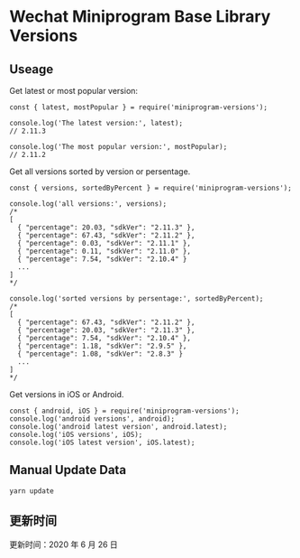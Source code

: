 
# Wechat Miniprogram Base Library Versions

## Useage

Get latest or most popular version:

```;
const { latest, mostPopular } = require('miniprogram-versions');

console.log('The latest version:', latest);
// 2.11.3

console.log('The most popular version:', mostPopular);
// 2.11.2

```

Get all versions sorted by version or persentage.

```
const { versions, sortedByPercent } = require('miniprogram-versions');

console.log('all versions:', versions);
/*
[
  { "percentage": 20.03, "sdkVer": "2.11.3" },
  { "percentage": 67.43, "sdkVer": "2.11.2" },
  { "percentage": 0.03, "sdkVer": "2.11.1" },
  { "percentage": 0.11, "sdkVer": "2.11.0" },
  { "percentage": 7.54, "sdkVer": "2.10.4" }
  ...
]
*/

console.log('sorted versions by persentage:', sortedByPercent);
/*
[
  { "percentage": 67.43, "sdkVer": "2.11.2" },
  { "percentage": 20.03, "sdkVer": "2.11.3" },
  { "percentage": 7.54, "sdkVer": "2.10.4" },
  { "percentage": 1.18, "sdkVer": "2.9.5" },
  { "percentage": 1.08, "sdkVer": "2.8.3" }
  ...
]
*/
```

Get versions in iOS or Android.

```
const { android, iOS } = require('miniprogram-versions');
console.log('android versions', android);
console.log('android latest version', android.latest);
console.log('iOS versions', iOS);
console.log('iOS latest version', iOS.latest);
```

## Manual Update Data

```
yarn update
```

## 更新时间

更新时间：2020 年 6 月 26 日
